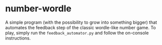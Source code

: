 # number-wordle
A simple program (with the possibility to grow into something bigger) that automates the feedback step of the classic wordle-like number game.
To play, simply run the `feedback_automator.py` and follow the on-console instructions.
